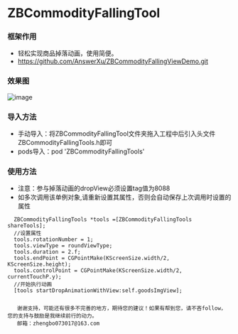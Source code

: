 
# ZBCommodityFallingTool

### 框架作用
 * 轻松实现商品掉落动画，使用简便。
 * https://github.com/AnswerXu/ZBCommodityFallingViewDemo.git
 
### 效果图
 ![image](https://github.com/AnswerXu/ZBCommodityFallingViewDemo/blob/master/ReadImage/fallingView.gif)
 
### 导入方法
 * 手动导入：将ZBCommodityFallingTool文件夹拖入工程中后引入头文件ZBCommodityFallingTools.h即可
 * pods导入：pod 'ZBCommodityFallingTools'
 
### 使用方法
 * 注意：参与掉落动画的dropView必须设置tag值为8088
 * 如多次调用该单例对象,请重新设置其属性，否则会自动保存上次调用时设置的属性
```Objc 
  ZBCommodityFallingTools *tools =[ZBCommodityFallingTools shareTools];
  //设置属性
  tools.rotationNumber = 1;
  tools.viewType = roundViewType;
  tools.duration = 2.f;
  tools.endPoint = CGPointMake(KScreenSize.width/2, KScreenSize.height);
  tools.controlPoint = CGPointMake(KScreenSize.width/2, currentTouchP.y);
  //开始执行动画
  [tools startDropAnimationWithView:self.goodsImgView];
```

### 

	   谢谢支持，可能还有很多不完善的地方，期待您的建议！如果有帮到您，请不吝follow，您的支持与鼓励是我继续前行的动力。
	   邮箱：zhengbo073017@163.com
